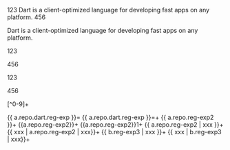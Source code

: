 123 Dart is a client-optimized language for developing fast apps on any platform. 456

Dart is a client-optimized language
for developing fast apps on any platform.

<p>123</p>
<p>456</p>

<p>123</p>
 <p>456</p>

[^0-9]+

{{ a.repo.dart.reg-exp }}=
{{ a.repo.dart.reg-exp }}=+
{{ a.repo.reg-exp2 }}+
{{a.repo.reg-exp2}}+
{{a.repo.reg-exp2}}1+
{{   a.repo.reg-exp2 | xxx }}+
{{ xxx | a.repo.reg-exp2 | xxx}}+
{{   b.reg-exp3 | xxx }}+
{{ xxx | b.reg-exp3 | xxx}}+
